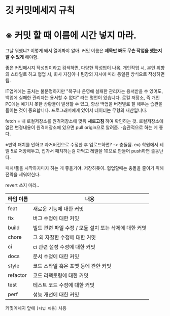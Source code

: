 
# 깃 커밋메세지 규칙

# ※ 커밋 할 때 이름에 **시간 넣지 마라.**
그날 뭐했냐? 이렇게 돼서 열어봐야 알아.
커밋 이름은 **제목만 봐도 무슨 작업을 했는지 알 수 있게** 해야함.

좋은 커밋메시지 작성법이라고 검색하면, 다양한 작성법이 나옴.
개인작업 시, 본인 취향의 스타일로 하고
협업 시,  회사 지침이나 팀장의 지시에 따라 통일된 방식으로 작성하면 됨.



IT업계에는 출처는 불분명하지만 "복구나 운영에 실패한 관리자는 용서받을 수 있어도, 백업에 실패한 관리자는 용서할 수 없다" 라는 명언이 있습니다. 로컬 저장소, 즉 개인 PC에는 예기치 못한 상황들이 발생할 수 있고, 항상 백업을 버전별로 잘 해두는 습관을 들이는 것이 중요합니다. 프로그래머에게 있어서 데이터는 무형의 재산입니다.

fetch = 내 로컬저장소를 원격저장소에 맞춰 **새로고침** 하여 확인하는 것. 로컬저장소에 없던 변경내용이 원격저장소에 있으면  pull origin으로 알려줌.  -습관적으로 하는 게 좋다.

※만약 패치를 안하고 과거버전으로 수정한 후 업로드하면? -> 충돌됨.
ex) 학원에서 레벨 5로 저장해두고, 집가서 패치하는걸 까먹고 레벨을 10으로 만들어 push하면 출동난다.

패치/풀을 시작하자마자 하는 게 좋을거야. 저장하듯이.
협업할때는 충돌을 줄이기 위해 전략을 세워야한다.

revert 쓰지 마라..


| 타입 이름    | 내용                               |
| -------- | -------------------------------- |
| feat     | 새로운 기능에 대한 커밋                    |
| fix      | 버그 수정에 대한 커밋                     |
| build    | 빌드 관련 파일 수정 / 모듈 설치 또는 삭제에 대한 커밋 |
| chore    | 그 외 자잘한 수정에 대한 커밋                |
| ci       | ci 관련 설정 수정에 대한 커밋               |
| docs     | 문서 수정에 대한 커밋                     |
| style    | 코드 스타일 혹은 포맷 등에 관한 커밋            |
| refactor | 코드 리팩토링에 대한 커밋                   |
| test     | 테스트 코드 수정에 대한 커밋                 |
| perf     | 성능 개선에 대한 커밋                     |

커밋메세지 앞에 `[타입 이름]` 사용